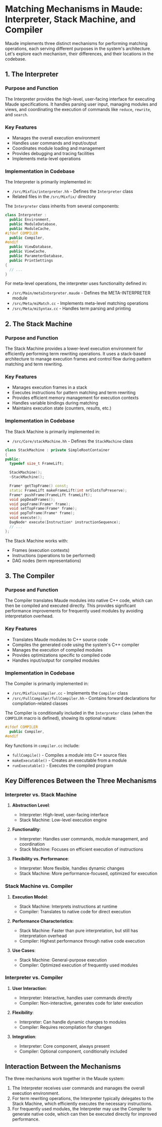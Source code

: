 # Matching Mechanisms in Maude: Interpreter, Stack Machine, and Compiler

Maude implements three distinct mechanisms for performing matching operations, each serving different purposes in the system's architecture. Let's explore each mechanism, their differences, and their locations in the codebase.

## 1. The Interpreter

### Purpose and Function

The Interpreter provides the high-level, user-facing interface for executing Maude specifications. It handles parsing user input, managing modules and views, and coordinating the execution of commands like `reduce`, `rewrite`, and `search`.

### Key Features
- Manages the overall execution environment
- Handles user commands and input/output
- Coordinates module loading and management
- Provides debugging and tracing facilities
- Implements meta-level operations

### Implementation in Codebase

The Interpreter is primarily implemented in:

- `/src/Mixfix/interpreter.hh` - Defines the `Interpreter` class
- Related files in the `/src/Mixfix/` directory

The `Interpreter` class inherits from several components:

```cpp
class Interpreter : 
  public Environment,
  public ModuleDatabase,
  public ModuleCache,
#ifdef COMPILER
  public Compiler,
#endif
  public ViewDatabase,
  public ViewCache,
  public ParameterDatabase,
  public PrintSettings
{
  // ...
}
```

For meta-level operations, the interpreter uses functionality defined in:

- `/src/Main/metaInterpreter.maude` - Defines the META-INTERPRETER module
- `/src/Meta/miMatch.cc` - Implements meta-level matching operations
- `/src/Meta/miSyntax.cc` - Handles term parsing and printing

## 2. The Stack Machine

### Purpose and Function

The Stack Machine provides a lower-level execution environment for efficiently performing term rewriting operations. It uses a stack-based architecture to manage execution frames and control flow during pattern matching and term rewriting.

### Key Features
- Manages execution frames in a stack
- Executes instructions for pattern matching and term rewriting
- Provides efficient memory management for execution contexts
- Handles variable bindings during matching
- Maintains execution state (counters, results, etc.)

### Implementation in Codebase

The Stack Machine is primarily implemented in:

- `/src/Core/stackMachine.hh` - Defines the `StackMachine` class

```cpp
class StackMachine : private SimpleRootContainer
{
public:
  typedef size_t FrameLift;

  StackMachine();
  ~StackMachine();

  Frame* getTopFrame() const;
  static FrameLift makeFrameLift(int nrSlotsToPreserve);
  Frame* pushFrame(FrameLift frameLift);
  void popDeadFrames();
  void popFrame(Frame* frame);
  void setTopFrame(Frame* frame);
  void popToFrame(Frame* frame);
  void execute();
  DagNode* execute(Instruction* instructionSequence);
  // ...
};
```

The Stack Machine works with:

- Frames (execution contexts)
- Instructions (operations to be performed)
- DAG nodes (term representations)

## 3. The Compiler

### Purpose and Function

The Compiler translates Maude modules into native C++ code, which can then be compiled and executed directly. This provides significant performance improvements for frequently used modules by avoiding interpretation overhead.

### Key Features
- Translates Maude modules to C++ source code
- Compiles the generated code using the system's C++ compiler
- Manages the execution of compiled modules
- Provides optimizations specific to compiled code
- Handles input/output for compiled modules

### Implementation in Codebase

The Compiler is primarily implemented in:

- `/src/Mixfix/compiler.cc` - Implements the `Compiler` class
- `/src/FullCompiler/fullCompiler.hh` - Contains forward declarations for compilation-related classes

The Compiler is conditionally included in the `Interpreter` class (when the `COMPILER` macro is defined), showing its optional nature:

```cpp
#ifdef COMPILER
  public Compiler,
#endif
```

Key functions in `compiler.cc` include:

- `fullCompile()` - Compiles a module into C++ source files
- `makeExecutable()` - Creates an executable from a module
- `runExecutable()` - Executes the compiled program

## Key Differences Between the Three Mechanisms

### Interpreter vs. Stack Machine
1. **Abstraction Level**:
   - Interpreter: High-level, user-facing interface
   - Stack Machine: Low-level execution engine

2. **Functionality**:
   - Interpreter: Handles user commands, module management, and coordination
   - Stack Machine: Focuses on efficient execution of instructions

3. **Flexibility vs. Performance**:
   - Interpreter: More flexible, handles dynamic changes
   - Stack Machine: More performance-focused, optimized for execution

### Stack Machine vs. Compiler
1. **Execution Model**:
   - Stack Machine: Interprets instructions at runtime
   - Compiler: Translates to native code for direct execution

2. **Performance Characteristics**:
   - Stack Machine: Faster than pure interpretation, but still has interpretation overhead
   - Compiler: Highest performance through native code execution

3. **Use Cases**:
   - Stack Machine: General-purpose execution
   - Compiler: Optimized execution of frequently used modules

### Interpreter vs. Compiler
1. **User Interaction**:
   - Interpreter: Interactive, handles user commands directly
   - Compiler: Non-interactive, generates code for later execution

2. **Flexibility**:
   - Interpreter: Can handle dynamic changes to modules
   - Compiler: Requires recompilation for changes

3. **Integration**:
   - Interpreter: Core component, always present
   - Compiler: Optional component, conditionally included

## Interaction Between the Mechanisms

The three mechanisms work together in the Maude system:

1. The Interpreter receives user commands and manages the overall execution environment.
2. For term rewriting operations, the Interpreter typically delegates to the Stack Machine, which efficiently executes the necessary instructions.
3. For frequently used modules, the Interpreter may use the Compiler to generate native code, which can then be executed directly for improved performance.
